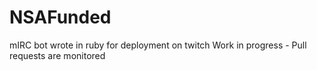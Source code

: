 # NSAFunded
 mIRC bot wrote in ruby for deployment on twitch
 Work in progress - Pull requests are monitored
